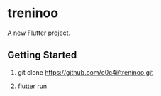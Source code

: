 # treninoo

A new Flutter project.

## Getting Started

1. git clone https://github.com/c0c4i/treninoo.git

2. flutter run